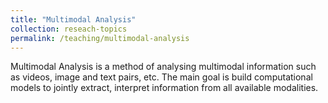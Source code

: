 ```yaml
---
title: "Multimodal Analysis"
collection: reseach-topics
permalink: /teaching/multimodal-analysis
---
```


Multimodal Analysis is a method of analysing multimodal information such as videos, image and text pairs, etc. The main goal is build computational models to jointly extract, interpret information from all available modalities.

